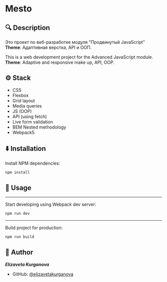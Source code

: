 # Mesto

<!-- BADGES HERE -->

## 🔍 **Description**

Это проект по веб-разработке модуля "Продвинутый JavaScript"  
**Theme**: Адаптивная верстка, API и ООП.

This is a web development project for the Advanced JavaScript module.
**Theme**: Adaptive and responsive make up, API, OOP.

## ⚙ **Stack**

- CSS
- Flexbox
- Grid layout
- Media queries
- JS (OOP)
- API (using fetch)
- Live form validation
- BEM Nested methodology
- Webpack5

## ⬇️ **Installation**

Install NPM dependencies:

```sh
npm install
```

## 🚀 **Usage**


<hr>

Start developing using Webpack dev server:

```sh
npm run dev
```

<hr>

Build project for production:

```sh
npm run build
```

## 👤 **Author**

**_Elizaveta Kurganova_**

- GitHub: [@elizavetakurganova](https://github.com/elizavetakurganova)
